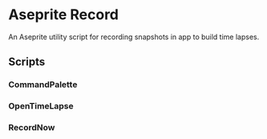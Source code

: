 # Aseprite Record

An Aseprite utility script for recording snapshots in app to build time lapses.

## Scripts

### CommandPalette

### OpenTimeLapse

### RecordNow